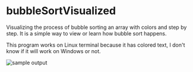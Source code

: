 # bubbleSortVisualized
Visualizing the process of bubble sorting an array with colors and step by step. It is a simple way to view or learn how bubble sort happens.

This program works on Linux terminal because it has colored text, I don't know if it will work on Windows or not.

![sample output](https://github.com/GamalOthman/bubbleSortVisualized/blob/master/bubble.png)
